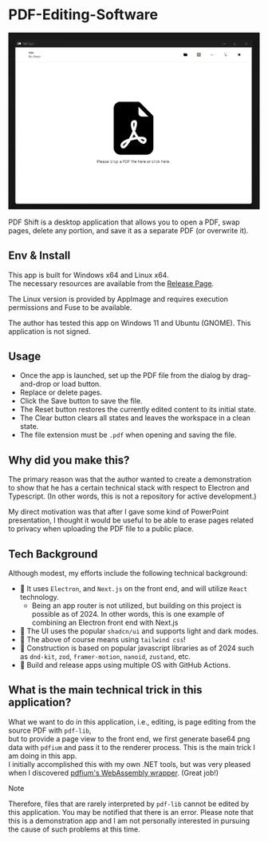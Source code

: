 # PDF-Editing-Software

![demo](/docs/images/demo.gif)

PDF Shift is a desktop application that allows you to open a PDF, swap pages, delete any portion, and save it as a separate PDF (or overwrite it).

## Env & Install

This app is built for Windows x64 and Linux x64.  
The necessary resources are available from the [Release Page](https://github.com/kawana77b/PDF-Editing-Software/releases).

The Linux version is provided by AppImage and requires execution permissions and Fuse to be available.

The author has tested this app on Windows 11 and Ubuntu (GNOME). This application is not signed.

## Usage

- Once the app is launched, set up the PDF file from the dialog by drag-and-drop or load button.
- Replace or delete pages.
- Click the Save button to save the file.
- The Reset button restores the currently edited content to its initial state.
- The Clear button clears all states and leaves the workspace in a clean state.
- The file extension must be `.pdf` when opening and saving the file.

## Why did you make this?

The primary reason was that the author wanted to create a demonstration to show that he has a certain technical stack with respect to Electron and Typescript.
(In other words, this is not a repository for active development.)

My direct motivation was that after I gave some kind of PowerPoint presentation, I thought it would be useful to be able to erase pages related to privacy when uploading the PDF file to a public place.

## Tech Background

Although modest, my efforts include the following technical background:

- 🚀 It uses `Electron`, and `Next.js` on the front end, and will utilize `React` technology.
  - Being an app router is not utilized, but building on this project is possible as of 2024. In other words, this is one example of combining an Electron front end with Next.js
- 🎨 The UI uses the popular `shadcn/ui` and supports light and dark modes.
- 🍃 The above of course means using `tailwind css`!
- 👾 Construction is based on popular javascript libraries as of 2024 such as `dnd-kit`, `zod`, `framer-motion`, `nanoid`, `zustand`, etc.
- 🚢 Build and release apps using multiple OS with GitHub Actions.

## What is the main technical trick in this application?

What we want to do in this application, i.e., editing, is page editing from the source PDF with `pdf-lib`,  
but to provide a page view to the front end, we first generate base64 png data with `pdfium` and pass it to the renderer process. This is the main trick I am doing in this app.  
I initially accomplished this with my own .NET tools, but was very pleased when I discovered [pdfium's WebAssembly wrapper](https://github.com/hyzyla/pdfium). (Great job!)

> [!NOTE]
> Therefore, files that are rarely interpreted by `pdf-lib` cannot be edited by this application. You may be notified that there is an error.
> Please note that this is a demonstration app and I am not personally interested in pursuing the cause of such problems at this time.
